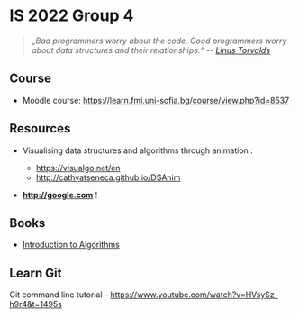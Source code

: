 #  IS 2022 Group 4

 > *„Bad programmers worry about the code. Good programmers worry about data structures and their relationships.“* -- *[Linus Torvalds](https://lwn.net/Articles/193245)*

## Course 

* Moodle course: https://learn.fmi.uni-sofia.bg/course/view.php?id=8537

## Resources

- Visualising data structures and algorithms through animation : 
    - https://visualgo.net/en
    - http://cathyatseneca.github.io/DSAnim
 
- **http://google.com** !

## Books 
- [Introduction to Algorithms](https://www.amazon.com/Introduction-Algorithms-3rd-MIT-Press/dp/0262033844) 

## Learn Git 

Git command line tutorial - https://www.youtube.com/watch?v=HVsySz-h9r4&t=1495s

